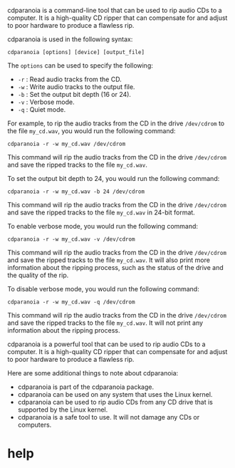 cdparanoia is a command-line tool that can be used to rip audio CDs to a computer. It is a high-quality CD ripper that can compensate for and adjust to poor hardware to produce a flawless rip.

cdparanoia is used in the following syntax:

```
cdparanoia [options] [device] [output_file]
```

The `options` can be used to specify the following:

* `-r` : Read audio tracks from the CD.
* `-w` : Write audio tracks to the output file.
* `-b` : Set the output bit depth (16 or 24).
* `-v` : Verbose mode.
* `-q` : Quiet mode.

For example, to rip the audio tracks from the CD in the drive `/dev/cdrom` to the file `my_cd.wav`, you would run the following command:

```
cdparanoia -r -w my_cd.wav /dev/cdrom
```

This command will rip the audio tracks from the CD in the drive `/dev/cdrom` and save the ripped tracks to the file `my_cd.wav`.

To set the output bit depth to 24, you would run the following command:

```
cdparanoia -r -w my_cd.wav -b 24 /dev/cdrom
```

This command will rip the audio tracks from the CD in the drive `/dev/cdrom` and save the ripped tracks to the file `my_cd.wav` in 24-bit format.

To enable verbose mode, you would run the following command:

```
cdparanoia -r -w my_cd.wav -v /dev/cdrom
```

This command will rip the audio tracks from the CD in the drive `/dev/cdrom` and save the ripped tracks to the file `my_cd.wav`. It will also print more information about the ripping process, such as the status of the drive and the quality of the rip.

To disable verbose mode, you would run the following command:

```
cdparanoia -r -w my_cd.wav -q /dev/cdrom
```

This command will rip the audio tracks from the CD in the drive `/dev/cdrom` and save the ripped tracks to the file `my_cd.wav`. It will not print any information about the ripping process.

cdparanoia is a powerful tool that can be used to rip audio CDs to a computer. It is a high-quality CD ripper that can compensate for and adjust to poor hardware to produce a flawless rip.

Here are some additional things to note about cdparanoia:

* cdparanoia is part of the cdparanoia package.
* cdparanoia can be used on any system that uses the Linux kernel.
* cdparanoia can be used to rip audio CDs from any CD drive that is supported by the Linux kernel.
* cdparanoia is a safe tool to use. It will not damage any CDs or computers.




# help 

```

```
